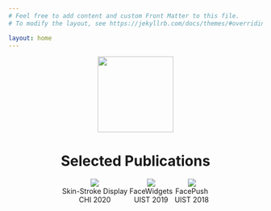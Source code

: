 ```yaml
---
# Feel free to add content and custom Front Matter to this file.
# To modify the layout, see https://jekyllrb.com/docs/themes/#overriding-theme-defaults

layout: home
---
```

<center>
<a class="me-img">
    <img src="https://wenjietseng.github.io/images/me-berlin2.JPG" width="150">
</a>
</center>

<center>
<h1>Selected Publications</h1>
<div style="display: inline-block;">
<span class="noborderimg">
<a class="project-img" href="http://wenjietseng.github.io/projects/SkinStrokeDisplay">
<img src="https://wenjietseng.github.io/images/skin-stroke2.jpg">
</a>
</span>
<span>
<center>Skin-Stroke Display</center>
<center>CHI 2020</center>
</span>
</div>
<div style="display: inline-block;">
<!-- <ul style="list-style-type: none; margin-left: 0px;"> -->
<!-- <li> -->
<span class="noborderimg" >
<a class="project-img" href="http://wenjietseng.github.io/projects/FaceWidgets">
<img src="https://wenjietseng.github.io/images/facewidgets.JPG">
</a>
</span>
<!-- </li> -->
<!-- </ul> -->
<span>
<center>FaceWidgets</center>
<center>UIST 2019</center>
</span>
</div>
<div style="display: inline-block;">
<span class="noborderimg">
<a class="project-img" href="http://wenjietseng.github.io/projects/FacePush">
<img src="https://wenjietseng.github.io/images/facepush.png">
</a>
</span>
<span>
<center>FacePush</center>
<center>UIST 2018</center>
</span>
</div>
</center>